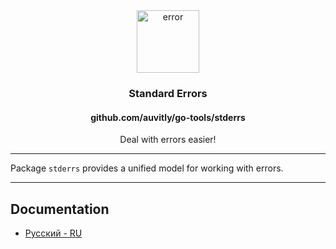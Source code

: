 <div align="center">
  <img width="100" height="100" src="https://img.icons8.com/clouds/200/error.png" alt="error"/>
  <h3 align="center">Standard Errors</h3>
  <h4 align="center">github.com/auvitly/go-tools/stderrs</h4>
  <p align="center">Deal with errors easier!</p>
</div>

---

Package `stderrs` provides a unified model for working with errors.

--- 

## Documentation

* [Русский - RU](docs/ru/main.md)
